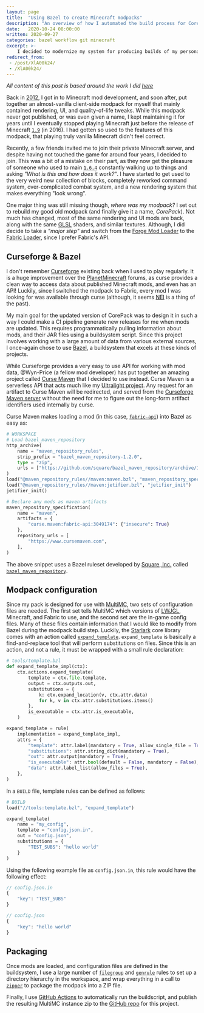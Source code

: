 ```yaml
---
layout: page
title:  "Using Bazel to create Minecraft modpacks"
description: "An overview of how I automated the build process for CorePack"
date:   2020-10-24 08:00:00 
written: 2020-09-27
categories: bazel workflow git minecraft
excerpt: >-
    I decided to modernize my system for producing builds of my personal Minecraft modpack using the Bazel buildsystem.
redirect_from: 
 - /post/XlA00k24/
 - /XlA00k24/
---
```


*All content of this post is based around the work I did [here](https://github.com/Ewpratten/corepack)*

Back in [2012](https://minecraft.gamepedia.com/Java_Edition_1.2.5), I got in to Minecraft mod development, and soon after, put together an almost-vanilla client-side modpack for myself that mainly contained rendering, UI, and quality-of-life tweaks. While this modpack never got published, or was even given a name, I kept maintaining it for years until I eventually stopped playing Minecraft just before the release of Minecraft [`1.9`](https://minecraft.gamepedia.com/Java_Edition_1.9) (in 2016). I had gotten so used to the features of this modpack, that playing truly vanilla Minecraft didn't feel correct.

Recently, a few friends invited me to join their private Minecraft server, and despite having not touched the game for around four years, I decided to join. This was a bit of a mistake on their part, as they now get the pleasure of someone who used to main [`1.6.4`](https://minecraft.gamepedia.com/Java_Edition_1.6.4) constantly walking up to things and asking *"What is this and how does it work?"*. I have started to get used to the very weird new collection of blocks, completely reworked command system, over-complicated combat system, and a new rendering system that makes everything "look wrong".

One major thing was still missing though, *where was my modpack?* I set out to rebuild my good old modpack (and finally give it a name, *CorePack*). Not much has changed, most of the same rendering and UI mods are back, along with the same [GLSL](https://en.wikipedia.org/wiki/OpenGL_Shading_Language) shaders, and similar textures. Although, I did decide to take a *"major step"* and switch from the [Forge Mod Loader](http://files.minecraftforge.net/) to the [Fabric Loader](https://fabricmc.net/), since I prefer Fabric's API. 

## Curseforge & Bazel

I don't remember [Curseforge](https://curseforge.com/) existing back when I used to play regularly. It is a huge improvement over the [PlanetMinecraft](https://www.planetminecraft.com/) forums, as curse provides a clean way to access data about published Minecraft mods, and even has an API! Luckily, since I switched the modpack to Fabric, every mod I was looking for was available through curse (although, it seems [NEI](https://www.curseforge.com/minecraft/mc-mods/notenoughitems) is a thing of the past).

My main goal for the updated version of CorePack was to design it in such a way I could make a CI pipeline generate new releases for me when mods are updated. This requires programmatically pulling information about mods, and their JAR files using a buildsystem script. Since this project involves working with a large amount of data from various external sources, I once-again chose to use [Bazel](https://bazel.build), a buildsystem that excels at these kinds of projects.

While Curseforge provides a very easy to use API for working with mod data, @Wyn-Price (a fellow mod developer) has put together an amazing project called [Curse Maven](https://www.cursemaven.com/) that I decided to use instead. Curse Maven is a serverless API that acts much like my [Ultralight project](/blog/2020/09/17/ultralight-writeup). Any request for an artifact to Curse Maven will be redirected, and served from the [Curseforge Maven server](https://authors.curseforge.com/knowledge-base/projects/529-api#Maven) without the need for me to figure out the long-form artifact identifiers used internally by curse.

Curse Maven makes loading a mod (in this case, [`fabric-api`](https://www.curseforge.com/minecraft/mc-mods/fabric-api)) into Bazel as easy as:

```python
# WORKSPACE
# Load bazel_maven_repository
http_archive(
    name = "maven_repository_rules",
    strip_prefix = "bazel_maven_repository-1.2.0",
    type = "zip",
    urls = ["https://github.com/square/bazel_maven_repository/archive/1.2.0.zip"],
)
load("@maven_repository_rules//maven:maven.bzl", "maven_repository_specification")
load("@maven_repository_rules//maven:jetifier.bzl", "jetifier_init")
jetifier_init()

# Declare any mods as maven artifacts
maven_repository_specification(
    name = "maven",
    artifacts = {
        "curse.maven:fabric-api:3049174": {"insecure": True}
    },
    repository_urls = [
        "https://www.cursemaven.com",
    ],
)
```

The above snippet uses a Bazel ruleset developed by [Square, Inc.](https://squareup.com/ca/en) called [`bazel_maven_repository`](https://github.com/square/bazel_maven_repository). 

## Modpack configuration

Since my pack is designed for use with [MultiMC](https://multimc.org/), two sets of configuration files are needed. The first set tells MultiMC which versions of [LWJGL](https://www.lwjgl.org/), Minecraft, and Fabric to use, and the second set are the in-game config files. Many of these files contain information that I would like to modify from Bazel during the modpack build step. Luckily, the [Starlark](https://docs.bazel.build/versions/master/skylark/language.html) core library comes with an action called [`expand_template`](https://docs.bazel.build/versions/2.0.0/skylark/lib/actions.html#expand_template). `expand_template` is basically a find-and-replace tool that will perform substitutions on files. Since this is an action, and not a rule, it must be wrapped with a small rule declaration:

```python
# tools/template.bzl
def expand_template_impl(ctx):
    ctx.actions.expand_template(
        template = ctx.file.template,
        output = ctx.outputs.out,
        substitutions = {
            k: ctx.expand_location(v, ctx.attr.data)
            for k, v in ctx.attr.substitutions.items()
        },
        is_executable = ctx.attr.is_executable,
    )

expand_template = rule(
    implementation = expand_template_impl,
    attrs = {
        "template": attr.label(mandatory = True, allow_single_file = True),
        "substitutions": attr.string_dict(mandatory = True),
        "out": attr.output(mandatory = True),
        "is_executable": attr.bool(default = False, mandatory = False),
        "data": attr.label_list(allow_files = True),
    },
)
```

In a `BUILD` file, template rules can be defined as follows:

```python
# BUILD
load("//tools:template.bzl", "expand_template")

expand_template(
    name = "my_config",
    template = "config.json.in",
    out = "config.json",
    substitutions = {
        "TEST_SUBS": "hello world"
    }
)
```

Using the following example file as `config.json.in`, this rule would have the following effect:

```js
// config.json.in
{
    "key": "TEST_SUBS"
}

// config.json
{
    "key": "hello world"
}
```


## Packaging

Once mods are loaded, and configuration files are defined in the buildsystem, I use a large number of [`filegroup`](https://docs.bazel.build/versions/master/be/general.html#filegroup) and [`genrule`](https://docs.bazel.build/versions/master/be/general.html#genrule) rules to set up a directory hierarchy in the workspace, and wrap everything in a call to [`zipper`](https://sourcegraph.com/github.com/v2ray/ext/-/blob/bazel/zip.bzl#L23:25) to package the modpack into a ZIP file.

Finally, I use [GitHub Actions](https://github.com/features/actions) to automatically run the buildscript, and publish the resulting MultiMC instance zip to the [GitHub repo](https://github.com/Ewpratten/corepack) for this project.